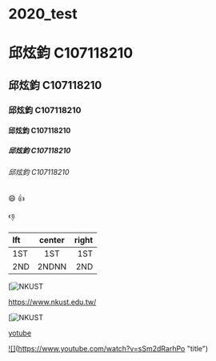 # 2020_test

# 邱炫鈞 C107118210
## 邱炫鈞 C107118210
### 邱炫鈞 C107118210
#### 邱炫鈞 C107118210
##### 邱炫鈞 C107118210
###### 邱炫鈞 C107118210

:smile:
:+1:

:-1:

|lft | center |right |
|:---|:------:|-----:|
|1ST |1ST     |1ST   |
|2ND |2NDNN   |2ND   |

[![NKUST](https://www.nkust.edu.tw/)

<https://www.nkust.edu.tw/>

[![NKUST](182513897.jpg "第一科大")

[yotube](https://www.youtube.com/watch?v=sSm2dRarhPo)

[![]](https://img.youtube.com/vi/sSm2dRarhPo/0.jpg)(https://www.youtube.com/watch?v=sSm2dRarhPo "title")
